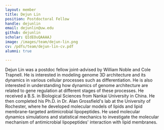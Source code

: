 ```yaml
---
layout: member
title: Dejun Lin
position: Postdoctoral Fellow
handle: dejunlin
email: dejunlin@uw.edu
github: dejunlin
scholar: QIdEOuQAAAAJ
image: /images/team/dejun-lin.png
cv: /pdfs/team/dejun-lin-cv.pdf
alumni: true

---
```

Dejun Lin was a postdoc fellow joint-advised by William Noble and Cole Trapnell. He is
interested in modeling genome 3D architecture and its dynamics in various
cellular processes such as differentiation. He is also interested in understanding
how dynamics of genome architecture are related to gene regulation at
different stages of these processes. He received a B.S. in Biological Sciences from
Nankai University in China. He then completed his Ph.D. in Dr. Alan Grossfield's
lab at the University of Rochester, where he developed molecular models of
lipids and lipid membrane-targeted antimicrobial lipopeptides. He used molecular
dynamics simulations and statistical mechanics to investigate the molecular
mechanism of antimicrobial lipopeptides' interaction with lipid membranes.


